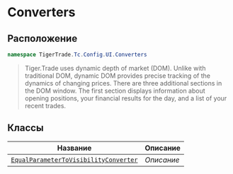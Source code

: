 
# Converters
## Расположение
```csharp    
namespace TigerTrade.Tc.Config.UI.Converters
```
> Tiger.Trade uses dynamic depth of market (DOM). Unlike with traditional DOM, dynamic DOM provides precise tracking of the dynamics of changing prices. There are three additional sections in the DOM window. The first section displays information about opening positions, your financial results for the day, and a list of your recent trades.


## Классы
| Название | Описание |
| --- | --- |
| [`EqualParameterToVisibilityConverter`](./Converters/EqualParameterToVisibilityConverter.cs.md) | *Описание* |
